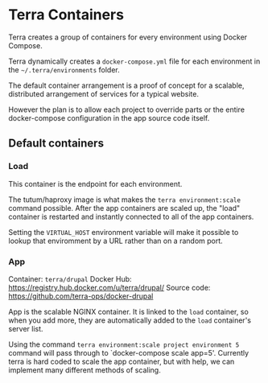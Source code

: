 Terra Containers
================

Terra creates a group of containers for every environment using Docker Compose.

Terra dynamically creates a `docker-compose.yml` file for each environment in the `~/.terra/environments` folder.

The default container arrangement is a proof of concept for a scalable, distributed arrangement of services for a typical website.  

However the plan is to allow each project to override parts or the entire docker-compose configuration in the app source code itself.

Default containers
------------------

### Load

This container is the endpoint for each environment. 

The tutum/haproxy image is what makes the `terra environment:scale` command possible.  After the app containers are scaled up, the "load" container is restarted and instantly connected to all of the app containers.

Setting the `VIRTUAL_HOST` environment variable will make it possible to lookup that enviromment by a URL rather than on a random port.

### App
Container: `terra/drupal` 
Docker Hub: https://registry.hub.docker.com/u/terra/drupal/
Source code: https://github.com/terra-ops/docker-drupal

App is the scalable NGINX container.  It is linked to the `load` container, so when you add more, they are automatically added to the `load` container's server list.

Using the command `terra environment:scale project environment 5` command will pass through to `docker-compose scale app=5'.  Currently terra is hard coded to scale the app container, but with help, we can implement many different methods of scaling.
